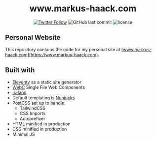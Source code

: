 <h1 align="center">www.markus-haack.com</h1>
<div align="center">
<p>

[![Twitter Follow](https://img.shields.io/twitter/follow/mhaack.svg?style=social&label=Follow)](https://twitter.com/mhaack)
![GitHub last commit](https://img.shields.io/github/last-commit/mhaack/mh-site.svg?style=flat-square)
![license](https://img.shields.io/github/license/mhaack/mh-site.svg?style=flat-square)

</p>
</div>

## Personal Website
This repository contains the code for my personal site at [www.markus-haack.com](https://www.markus-haack.com).

## Built with
* [Eleventy](https://11ty.dev) as a static site generator
* [WebC](https://github.com/11ty/webc) Single File Web Components
* [is-land](https://github.com/11ty/is-land)
* Default templating is [Nunjucks](https://mozilla.github.io/nunjucks/)
* PostCSS set up to handle:
	* TailwindCSS
	* CSS Imports
	* Autoprefixer 
* HTML minified in production
* CSS minified in production
* Minimal JS
